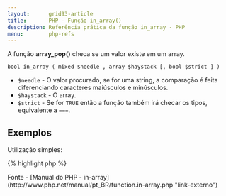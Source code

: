 ```yaml
---
layout:      grid93-article
title:       PHP - Função in_array()
description: Referência prática da função in_array - PHP
menu:        php-refs
---
```



A função __array_pop()__ checa se um valor existe em um array.

    bool in_array ( mixed $needle , array $haystack [, bool $strict ] )


- `$needle` -  O valor procurado, se for uma string, a comparação é feita diferenciando caracteres maiúsculos e minúsculos.
- `$haystack` - O array.
- `$strict` -  Se for `TRUE` então a função também irá checar os tipos, equivalente a `===`.


Exemplos
---

Utilização simples:

{% highlight php %}
<?php
$haystack = array(100, 200, 300, 400); 
echo in_array(200, $haystack) ? 'true' : 'false' ;   // 'true'
echo in_array(900, $haystack) ? 'true' : 'false' ;   // 'false'
{% endhighlight %}


Ilustrando o terceiro parâmetro:

{% highlight php %}
<?php
$haystack = array(100, 200, 300, 400); 
echo in_array("200", $haystack) ? 'true' : 'false' ;   // 'false'
{% endhighlight %}


Quando `$neddle` também é um array:

{% highlight php %}
<?php
$haystack = array(
    array(100, 200),
    array(300, 400),
    500
);
echo in_array(array(100, 200), $haystack) ? 'true' : 'false' ;   // 'true'
echo in_array(array(600, 700), $haystack) ? 'true' : 'false' ;   // 'false'
echo in_array(500, $arr) ? 'true' : 'false' ;               // 'true'
{% endhighlight %}


<hr>
Fonte
- [Manual do PHP - in-array](http://www.php.net/manual/pt_BR/function.in-array.php "link-externo")

